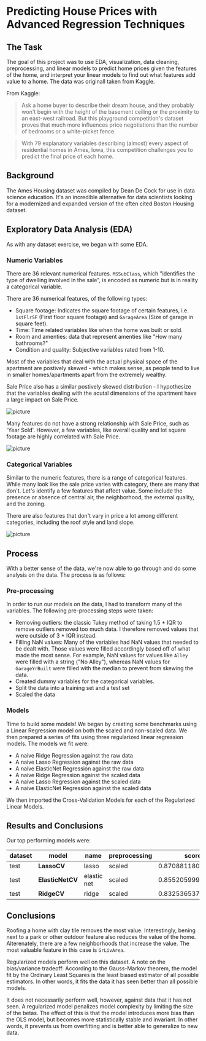 # Predicting House Prices with Advanced Regression Techniques

## The Task
The goal of this project was to use EDA, visualization, data cleaning, preprocessing, and linear models to predict home prices given the features of the home, and interpret your linear models to find out what features add value to a home.  The data was originall taken from Kaggle. 

From Kaggle: 
> Ask a home buyer to describe their dream house, and they probably won't begin with the height of the basement ceiling or the proximity to an east-west railroad. But this playground competition's dataset proves that much more influences price negotiations than the number of bedrooms or a white-picket fence.

> With 79 explanatory variables describing (almost) every aspect of residential homes in Ames, Iowa, this competition challenges you to predict the final price of each home.

## Background
The Ames Housing dataset was compiled by Dean De Cock for use in data science education. It's an incredible alternative for data scientists looking for a modernized and expanded version of the often cited Boston Housing dataset. 

## Exploratory Data Analysis (EDA)
As with any dataset exercise, we began with some EDA.  

### Numeric Variables
There are 36 relevant numerical features.  `MSSubClass`, which "identifies the type of dwelling involved in the sale", is encoded as numeric but is in reality a categorical variable. 

There are 36 numerical features, of the following types:
* Square footage: Indicates the square footage of certain features, i.e. `1stFlrSF` (First floor square footage) and `GarageArea` (Size of garage in square feet).
* Time: Time related variables like when the home was built or sold. 
* Room and amenties: data that represent amenties like "How many bathrooms?"
* Condition and quality: Subjective variables rated from 1-10. 

Most of the variables that deal with the actual physical space of the apartment are postively skewed - which makes sense, as people tend to live in smaller homes/apartments apart from the extremely wealthy. 

Sale Price also has a similar postively skewed distribution - I hypothesize that the variables dealing with the acutal dimensions of the apartment have a large impact on Sale Price. 

![picture](images/numeric_hist.png)

Many features do not have a strong relationship with Sale Price, such as 'Year Sold'.  However, a few variables, like overall quality and lot square footage are highly correlated with Sale Price. 

![picture](images/numeric_scatter.png)

### Categorical Variables 
Similar to the numeric features, there is a range of categorical features. While many look like the sale price varies with category, there are many that don't. Let's identify a few features that affect value. Some include the presence or absence of central air, the neighborhood, the external quality, and the zoning.

There are also features that don't vary in price a lot among different categories, including the roof style and land slope.

![picture](images/categorical_bar.png)

## Process 
With a better sense of the data, we're now able to go through and do some analysis on the data.  The process is as follows:

### Pre-processing
In order to run our models on the data, I had to transform many of the variables.  The following pre-processing steps were taken:
* Removing outliers: the classic Tukey method of taking 1.5 * IQR to remove outliers removed too much data.  I therefore removed values that were outside of 3 * IQR instead. 
* Filling NaN values: Many of the variables had NaN values that needed to be dealt with.  Those values were filled accordingly based off of what made the most sense.  For example, NaN values for values like `Alley` were filled with a string ("No Alley"), whereas NaN values for `GarageYrBuilt` were filled with the median to prevent from skewing the data. 
* Created dummy variables for the categorical variables.
* Split the data into a training set and a test set
* Scaled the data 

### Models
Time to build some models!  We began by creating some benchmarks using a Linear Regression model on both the scaled and non-scaled data. We then prepared a series of fits using three regularized linear regression models.  The models we fit were:
- A naive Ridge Regression against the raw data
- A naive Lasso Regression against the raw data
- A naive ElasticNet Regression against the raw data
- A naive Ridge Regression against the scaled data
- A naive Lasso Regression against the scaled data
- A naive ElasticNet Regression against the scaled data

We then imported the Cross-Validation Models for each of the Regularized Linear Models.  

## Results and Conclusions

Our top performing models were: 

| dataset | model        | name        | preprocessing | score              |
|---------|--------------|-------------|---------------|--------------------|
| test    | **LassoCV**      | lasso       | scaled        | 0.8708811803709471 |
| test    | **ElasticNetCV** | elastic net | scaled        | 0.8552059992855636 |
| test    | **RidgeCV**      | ridge       | scaled        | 0.8325365372218565 |

## Conclusions
Roofing a home with clay tile removes the most value. Interestingly, bening next to a park or other outdoor feature also reduces the value of the home. Alterenately, there are a few neighborhoods that increase the value. The most valuable feature in this case is `GrLivArea`. 

Regularized models perform well on this dataset.  A note on the bias/variance tradeoff: According to the Gauss-Markov theorem, the model fit by the Ordinary Least Squares is the least biased estimator of all possible estimators. In other words, it fits the data it has seen better than all possible models. 

It does not necessarily perform well, however, against data that it has not seen. A regularized model penalizes model complexity by limiting the size of the betas. The effect of this is that the model introduces more bias than the OLS model, but becomes more statistically stable and invariant. In other words, it prevents us from overfitting and is better able to generalize to new data. 

